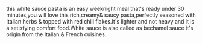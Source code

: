 this white sauce pasta is an easy weeknight meal that's ready under 30 minutes,you will love this rich,creamy&
saucy pasta,perfectly seasoned with Italian herbs & topped with red chili flakes.It's lighter and not heavy
and it is a setisfying comfort food.White sauce is also called as bechamel sauce it's origin from the Italian
& French cuisines.